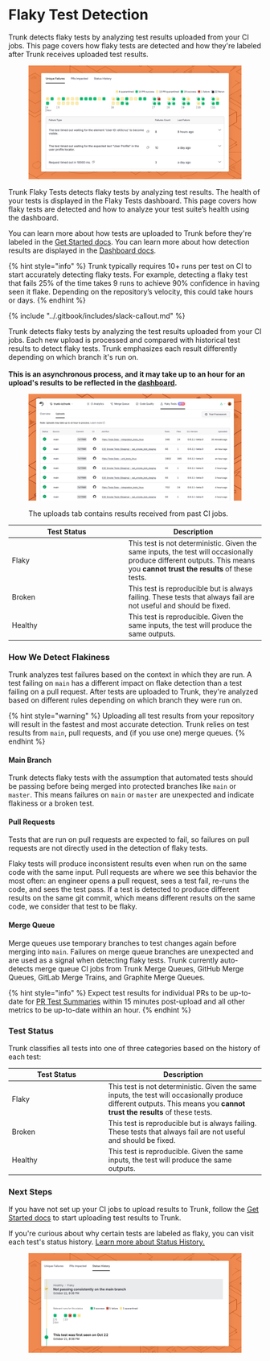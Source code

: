 # Flaky Test Detection

Trunk detects flaky tests by analyzing test results uploaded from your CI jobs. This page covers how flaky tests are detected and how they're labeled after Trunk receives uploaded test results.&#x20;

<figure><picture><source srcset="../.gitbook/assets/unique-failure-reason-dark.png" media="(prefers-color-scheme: dark)"><img src="../.gitbook/assets/unique-failure-reason-light.png" alt=""></picture><figcaption></figcaption></figure>

Trunk Flaky Tests detects flaky tests by analyzing test results. The health of your tests is displayed in the Flaky Tests dashboard. This page covers how flaky tests are detected and how to analyze your test suite’s health using the dashboard.

You can learn more about how tests are uploaded to Trunk before they're labeled in the [Get Started docs](get-started/). You can learn more about how detection results are displayed in the [Dashboard docs](dashboard.md).

{% hint style="info" %}
Trunk typically requires 10+ runs per test on CI to start accurately detecting flaky tests. For example, detecting a flaky test that fails 25% of the time takes 9 runs to achieve 90% confidence in having seen it flake. Depending on the repository’s velocity, this could take hours or days.
{% endhint %}

{% include "../.gitbook/includes/slack-callout.md" %}

Trunk detects flaky tests by analyzing the test results uploaded from your CI jobs. Each new upload is processed and compared with historical test results to detect flaky tests. Trunk emphasizes each result differently depending on which branch it's run on. \
\
**This is an asynchronous process, and it may take up to an hour for an upload's results to be reflected in the** [**dashboard**](dashboard.md)**.**

<figure><picture><source srcset="../.gitbook/assets/uploads-dark.png" media="(prefers-color-scheme: dark)"><img src="../.gitbook/assets/uploads-light.png" alt=""></picture><figcaption><p>The uploads tab contains results received from past CI jobs.</p></figcaption></figure>

<table><thead><tr><th width="218">Test Status</th><th>Description</th></tr></thead><tbody><tr><td>Flaky</td><td>This test is not deterministic. Given the same inputs, the test will occasionally produce different outputs. This means you <strong>cannot trust the results</strong> of these tests.</td></tr><tr><td>Broken</td><td>This test is reproducible but is always failing. These tests that always fail are not useful and should be fixed.</td></tr><tr><td>Healthy</td><td>This test is reproducible. Given the same inputs, the test will produce the same outputs.</td></tr></tbody></table>

### How We Detect Flakiness

Trunk analyzes test failures based on the context in which they are run. A test failing on `main` has a different impact on flake detection than a test failing on a pull request. After tests are uploaded to Trunk, they're analyzed based on different rules depending on which branch they were run on.

{% hint style="warning" %}
Uploading all test results from your repository will result in the fastest and most accurate detection. Trunk relies on test results from `main`, pull requests, and (if you use one) merge queues.
{% endhint %}

#### Main Branch

Trunk detects flaky tests with the assumption that automated tests should be passing before being merged into protected branches like `main` or `master`. This means failures on `main` or `master` are unexpected and indicate flakiness or a broken test.&#x20;

#### Pull Requests

Tests that are run on pull requests are expected to fail, so failures on pull requests are not directly used in the detection of flaky tests.

Flaky tests will produce inconsistent results even when run on the same code with the same input. Pull requests are where we see this behavior the most often: an engineer opens a pull request, sees a test fail, re-runs the code, and sees the test pass. If a test is detected to produce different results on the same git commit, which means different results on the same code, we consider that test to be flaky.

#### Merge Queue

Merge queues use temporary branches to test changes again before merging into `main`. Failures on merge queue branches are unexpected and are used as a signal when detecting flaky tests. Trunk currently auto-detects merge queue CI jobs from Trunk Merge Queues, GitHub Merge Queues, GitLab Merge Trains, and Graphite Merge Queues.

{% hint style="info" %}
Expect test results for individual PRs to be up-to-date for [PR Test Summaries](github-pull-request-comments.md) within 15 minutes post-upload and all other metrics to be up-to-date within an hour.
{% endhint %}

### Test Status

Trunk classifies all tests into one of three categories based on the history of each test:

<table><thead><tr><th width="178">Test Status</th><th>Description</th></tr></thead><tbody><tr><td>Flaky</td><td>This test is not deterministic. Given the same inputs, the test will occasionally produce different outputs. This means you <strong>cannot trust the results</strong> of these tests.</td></tr><tr><td>Broken</td><td>This test is reproducible but is always failing. These tests that always fail are not useful and should be fixed.</td></tr><tr><td>Healthy</td><td>This test is reproducible. Given the same inputs, the test will produce the same outputs.</td></tr></tbody></table>

### Next Steps

If you have not set up your CI jobs to upload results to Trunk, follow the [Get Started docs](get-started/) to start uploading test results to Trunk.

If you're curious about why certain tests are labeled as flaky, you can visit each test's status history. [Learn more about Status History.](dashboard.md#status-history)

<figure><picture><source srcset="../.gitbook/assets/status-history-dark.png" media="(prefers-color-scheme: dark)"><img src="../.gitbook/assets/status-history-light.png" alt=""></picture><figcaption></figcaption></figure>
